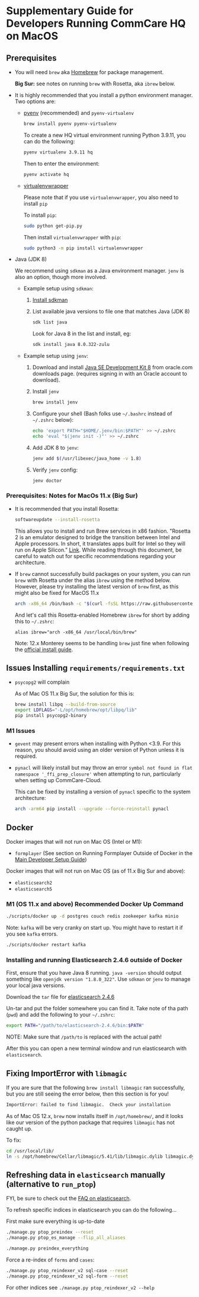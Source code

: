 # Supplementary Guide for Developers Running CommCare HQ on MacOS


## Prerequisites

- You will need `brew` aka [Homebrew](https://brew.sh) for package management.

  **Big Sur:** see notes on running `brew` with Rosetta, aka `ibrew` below.


- It is highly recommended that you install a python environment manager. Two options are:

  - [pyenv](https://github.com/pyenv/pyenv#installation) (recommended) and `pyenv-virtualenv`

    ```sh
    brew install pyenv pyenv-virtualenv
    ```

    To create a new HQ virtual environment running Python 3.9.11, you can do the following:

    ```sh
    pyenv virtualenv 3.9.11 hq
    ```

    Then to enter the environment:

    ```sh
    pyenv activate hq
    ```

  - [virtualenvwrapper](https://virtualenvwrapper.readthedocs.io/en/latest/#introduction)

    Please note that if you use `virtualenvwrapper`, you also need to install `pip`

    To install `pip`:

    ```sh
    sudo python get-pip.py
    ```
    Then install `virtualenvwrapper` with `pip`:
    ```sh
    sudo python3 -m pip install virtualenvwrapper
    ```

- Java (JDK 8)

  We recommend using `sdkman` as a Java environment manager. `jenv` is also an option, though more involved.

    - Example setup using `sdkman`:

      1. [Install sdkman](https://sdkman.io/install)

      2. List available java versions to file one that matches Java (JDK 8)
         ```sh
         sdk list java
         ```
         Look for Java 8 in the list and install, eg:
         ```sh
         sdk install java 8.0.322-zulu
         ```

    - Example setup using `jenv`:

      1. Download and install [Java SE Development Kit 8][oracle_jdk8] from oracle.com downloads page.
         (requires signing in with an Oracle account to download).
      2. Install `jenv`

          ```sh
          brew install jenv
          ```

      3. Configure your shell (Bash folks use `~/.bashrc` instead of `~/.zshrc` below):

          ```sh
          echo 'export PATH="$HOME/.jenv/bin:$PATH"' >> ~/.zshrc
          echo 'eval "$(jenv init -)"' >> ~/.zshrc
          ```

      4. Add JDK 8 to `jenv`:

          ```sh
          jenv add $(/usr/libexec/java_home -v 1.8)
          ```

      5. Verify `jenv` config:

          ```sh
          jenv doctor
          ```

  [oracle_jdk8]: https://www.oracle.com/java/technologies/javase/javase-jdk8-downloads.html

### Prerequisites: Notes for MacOs 11.x (Big Sur)

- It is recommended that you install Rosetta:
    ```sh
    softwareupdate --install-rosetta
    ```
    This allows you to install and run Brew services in x86 fashion.
    "Rosetta 2 is an emulator designed to bridge the transition between Intel and Apple processors. In short, it translates apps built for Intel so they will run on Apple Silicon." [Link](https://www.computerworld.com/article/3597949/everything-you-need-to-know-about-rosetta-2-on-apple-silicon-macs.html).
    While reading through this document, be careful to watch out for specific recommendations regarding your architecture.


- If `brew` cannot successfully build packages on your system, you can run `brew` with Rosetta under the alias `ibrew` using the method below.
    However, please try installing the latest version of `brew` first, as this might also be fixed for MacOS 11.x
    ```sh
    arch -x86_64 /bin/bash -c "$(curl -fsSL https://raw.githubusercontent.com/Homebrew/install/master/install.sh)"
    ```
    And let's call this Rosetta-enabled Homebrew `ibrew` for short by adding this to `~/.zshrc`:
    ```
    alias ibrew="arch -x86_64 /usr/local/bin/brew"
    ```

    Note: 12.x Monterey seems to be handling `brew` just fine when following the [official install guide](https://brew.sh).


## Issues Installing `requirements/requirements.txt`

- `psycopg2` will complain

  As of Mac OS 11.x Big Sur, the solution for this is:
  ```sh
  brew install libpq --build-from-source
  export LDFLAGS="-L/opt/homebrew/opt/libpq/lib"
  pip install psycopg2-binary
  ```

### M1 Issues

- `gevent` may present errors when installing with Python <3.9. For this reason, you should avoid using an older version of Python unless it is required.

- `pynacl` will likely install but may throw an error `symbol not found in flat namespace '_ffi_prep_closure'` when attempting to run, particularly when setting up CommCare-Cloud.

  This can be fixed by installing a version of `pynacl` specific to the system architecture:
  ```sh
  arch -arm64 pip install --upgrade --force-reinstall pynacl
  ```


## Docker

Docker images that will not run on Mac OS (Intel or M1):

- `formplayer` (See section on Running Formplayer Outside of Docker in the [Main Developer Setup Guide](https://github.com/dimagi/commcare-hq/blob/master/DEV_SETUP.md))

Docker images that will not run on Mac OS (as of 11.x Big Sur and above):

- `elasticsearch2`
- `elasticsearch5`

### M1 (OS 11.x and above) Recommended Docker Up Command

```sh
./scripts/docker up -d postgres couch redis zookeeper kafka minio
```

Note: `kafka` will be very cranky on start up. You might have to restart it if you see `kafka` errors.
```sh
./scripts/docker restart kafka
```

### Installing and running Elasticsearch 2.4.6 outside of Docker

First, ensure that you have Java 8 running. `java -version` should output something like `openjdk version "1.8.0_322"`.
Use `sdkman` or `jenv` to manage your local java versions.

Download the `tar` file for [elasticsearch 2.4.6](https://www.elastic.co/downloads/past-releases/elasticsearch-2-4-6)

Un-tar and put the folder somewhere you can find it. Take note of tha path (`pwd`) and add the following to your `~/.zshrc`:

```sh
export PATH="/path/to/elasticsearch-2.4.6/bin:$PATH"
```
NOTE: Make sure that `/path/to` is replaced with the actual path!

After this you can open a new terminal window and run elasticsearch with `elasticsearch`.


## Fixing ImportError with `libmagic`

If you are sure that the following `brew install libmagic` ran successfully, but you are still seeing the error below, then this section is for you!
```sh
ImportError: failed to find libmagic.  Check your installation
```

As of Mac OS 12.x, `brew` now installs itself in `/opt/homebrew/`, and it looks like our version of the python package that requires `libmagic` has not caught up.

To fix:
```sh
cd /usr/local/lib/
ln -s /opt/homebrew/Cellar/libmagic/5.41/lib/libmagic.dylib libmagic.dylib
```

## Refreshing data in `elasticsearch` manually (alternative to `run_ptop`)

FYI, be sure to check out the [FAQ on elasticsearch](https://github.com/dimagi/commcare-hq/blob/master/DEV_FAQ.md#elasticsearch).

To refresh specific indices in elasticsearch you can do the following...

First make sure everything is up-to-date
```sh
./manage.py ptop_preindex --reset
./manage.py ptop_es_manage --flip_all_aliases

./manage.py preindex_everything
```

Force a re-index of `forms` and `cases`:
```sh
./manage.py ptop_reindexer_v2 sql-case --reset
./manage.py ptop_reindexer_v2 sql-form --reset
```

For other indices see `./manage.py ptop_reindexer_v2 --help`
